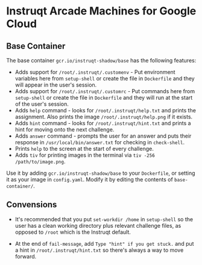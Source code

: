 # Instruqt Arcade Machines for Google Cloud

## Base Container

The base container `gcr.io/instruqt-shadow/base` has the following features:

 * Adds support for `/root/.instruqt/.customenv` - Put environment variables here from `setup-shell` or create the file in `Dockerfile` and they will appear in the user's session.
 * Adds support for `/root/.instruqt/.customrc` - Put commands here from `setup-shell` or create the file in `Dockerfile` and they will run at the start of the user's session.
 * Adds `help` command - looks for `/root/.instruqt/help.txt` and prints the assignment. Also prints the image `/root/.instruqt/help.png` if it exists.
 * Adds `hint` command - looks for `/root/.instruqt/hint.txt` and prints a hint for moving onto the next challenge.
 * Adds `answer` command - prompts the user for an answer and puts their response in `/usr/local/bin/answer.txt` for checking in `check-shell`.
 * Prints `help` to the screen at the start of every challenge.
 * Adds `tiv` for printing images in the terminal via `tiv -256 /path/to/image.png`.

Use it by adding `gcr.io/instruqt-shadow/base` to your `Dockerfile`, or setting it as your image in `config.yaml`.
Modify it by editing the contents of `base-container/`.

## Convensions

 * It's recommended that you put `set-workdir /home` in `setup-shell` so the user has a clean working directory plus relevant challenge files,
as opposed to `/root` which is the Instruqt default.

 * At the end of `fail-message`, add `Type "hint" if you get stuck.` and put a hint in `/root/.instruqt/hint.txt` so there's always a way to move forward.
